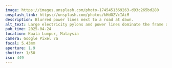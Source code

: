 ```yaml
---
image: https://images.unsplash.com/photo-1745451369263-d93c265bd280
unsplash_link: https://unsplash.com/photos/kHdOZVcIAiM
description: Blurred power lines next to a road at dawn.
alt_text: Large electricity pylons and power lines dominate the frame against a cloudy morning sky, with buildings and trees visible in the background, viewed from behind a blurred guardrail.
pub_time: 2025-04-24
location: Kuala Lumpur, Malaysia
camera: Google Pixel 7a
focal: 5.43mm
aperture: 1.9
shutter: 1/50
iso: 449
---
```

